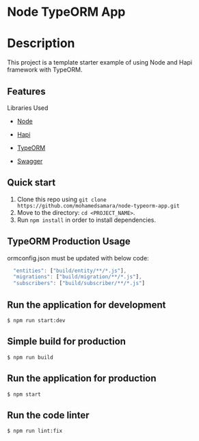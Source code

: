 # Node TypeORM App

# Description

<dl>
<dt>
    This project is a template starter example of using Node and Hapi framework with TypeORM.
</dt>
</dl>

## Features

<dl>
<dt>Libraries Used</dt>

- [Node](https://nodejs.org/en/)

- [Hapi](https://hapi.dev/)

- [TypeORM](https://typeorm.io/)

- [Swagger](https://swagger.io/)

</dl>


## Quick start

1.  Clone this repo using `git clone https://github.com/mohamedsamara/node-typeorm-app.git`
2.  Move to the directory: `cd <PROJECT_NAME>`.<br />
3.  Run `npm install` in order to install dependencies.<br />

## TypeORM Production Usage

ormconfig.json must be updated with below code:

```jsx
  "entities": ["build/entity/**/*.js"],
  "migrations": ["build/migration/**/*.js"],
  "subscribers": ["build/subscriber/**/*.js"]
```



## Run the application for development

```
$ npm run start:dev
```

## Simple build for production

```
$ npm run build
```

## Run the application for production

```
$ npm start
```

## Run the code linter

```
$ npm run lint:fix
```



